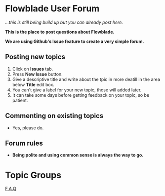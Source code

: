 # Flowblade User Forum

*...this is still being build up but you can already post here.*

**This is the place to post questions about Flowblade.**

**We are using Github's Issue feature to create a very simple forum.**

## Posting new topics
1. Click on **Issues** tab.
2. Press **New Issue** button.
3. Give a descriptive title and write about the tpic in more deatill in the area below **Title** edit box.
4. You can't give a label for your new topic, those will added later.
5. It can take some days before getting feedback on your topic, so be patient.

## Commenting on existing topics
  * Yes, please do.
 
## Forum rules
  * **Being polite and using common sense is always the way to go.**
  
  
  
# Topic Groups
  [F.A.Q](https://github.com/jliljebl/flowblade-forum/labels/F.A.Q)

  
  
